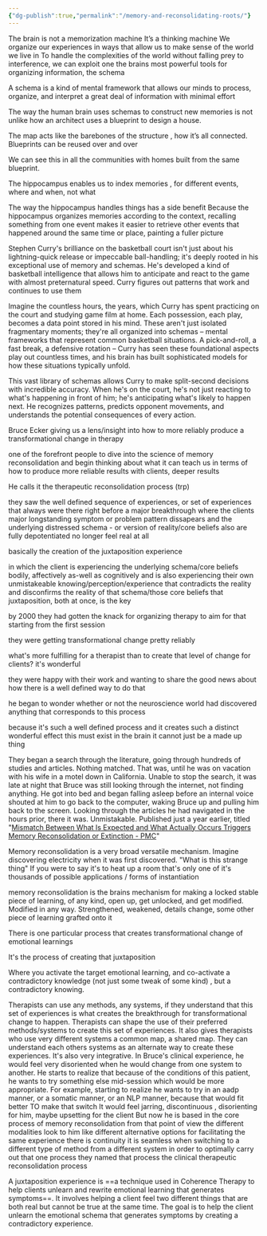 ```yaml
---
{"dg-publish":true,"permalink":"/memory-and-reconsolidating-roots/"}
---
```


The brain is not a memorization machine
It’s a thinking machine
We organize our experiences in ways that allow us to make sense of the world we live in
To handle the complexities of the world without falling prey to interference, we can exploit one the brains most powerful tools for organizing information, the schema 

A schema is a kind of mental framework that allows our minds to process, organize, and interpret a great deal of information with minimal effort

The way the human brain uses schemas to construct new memories is not unlike how an architect uses a blueprint to design a house.

The map acts like the barebones of the structure , how it’s all connected. Blueprints can be reused over and over 

We can see this in all the communities with homes built from the same blueprint. 

The hippocampus enables us to index memories , for different events, where and when, not what

The way the hippocampus handles things has a side benefit
 Because the hippocampus organizes memories according to the context, recalling something from one event makes it easier to retrieve other events that happened around the same time or place, painting a fuller picture 

Stephen Curry's brilliance on the basketball court isn't just about his lightning-quick release or impeccable ball-handling; it's deeply rooted in his exceptional use of memory and schemas. He's developed a kind of basketball intelligence that allows him to anticipate and react to the game with almost preternatural speed. Curry figures out patterns that work and continues to use them

Imagine the countless hours, the years, which Curry has spent practicing on the court and studying game film at home. Each possession, each play, becomes a data point stored in his mind. These aren't just isolated fragmentary moments; they're all organized into schemas – mental frameworks that represent common basketball situations. A pick-and-roll, a fast break, a defensive rotation – Curry has seen these foundational aspects play out countless times, and his brain has built sophisticated models for how these situations typically unfold.

This vast library of schemas allows Curry to make split-second decisions with incredible accuracy. When he's on the court, he's not just reacting to what's happening in front of him; he's anticipating what's likely to happen next. He recognizes patterns, predicts opponent movements, and understands the potential consequences of every action.




Bruce Ecker giving us a lens/insight into how to more reliably produce a transformational change in therapy

one of the forefront people to dive into the science of memory reconsolidation and begin thinking about what it can teach us in terms of how to produce more reliable results with clients, deeper results

He calls it the therapeutic reconsolidation process (trp)

they saw the well defined sequence of experiences, or set of experiences 
that always were there right before a major breakthrough
where the clients major longstanding symptom or problem pattern dissapears
and the underlying distressed schema - or version of reality/core beliefs
also are fully depotentiated 
no longer feel real at all

basically the creation of the juxtaposition experience

in which the client is experiencing the underlying schema/core beliefs
bodily, affectively as-well as cognitively
and is also experiencing their own 
unmistakeable knowing/perception/experience
that contradicts the reality and disconfirms the reality of that schema/those core beliefs
that juxtaposition, both at once, is the key

by 2000 they had gotten the knack for organizing therapy to aim for that starting from the first session

they were getting transformational change pretty reliably

what's more fulfilling for a therapist than to create that level of change for clients?
it's wonderful

they were happy with their work and wanting to share the good news about how there is a well defined way to do that

he began to wonder whether or not the neuroscience world had discovered anything that corresponds to this process

because it's such a well defined process
and it creates such a distinct wonderful effect
 this must exist in the brain
it cannot just be a made up thing

They began a search through the literature, going through hundreds of studies and articles. Nothing matched. That was, until he was on vacation with his wife in a motel down in California. Unable to stop the search, it was late at night that Bruce was still looking through the internet, not finding anything. He got into bed and began falling asleep before an internal voice shouted at him to go back to the computer, waking Bruce up and pulling him back to the screen. Looking through the articles he had navigated in the hours prior, there it was. Unmistakable. Published just a year earlier, titled "[Mismatch Between What Is Expected and What Actually Occurs Triggers Memory Reconsolidation or Extinction - PMC](https://pmc.ncbi.nlm.nih.gov/articles/PMC523076/)"


Memory reconsolidation is a very broad versatile mechanism.
Imagine discovering electricity when it was first discovered.
"What is this strange thing"
If you were to say it's to heat up a room
that's only one of it's thousands of possible applications / forms of instantiation

memory reconsolidation is the brains mechanism for making a locked stable piece of learning, of any kind, open up, get unlocked, and get modified. Modified in any way. Strengthened, weakened, details change, some other piece of learning grafted onto it

There is one particular process that creates transformational change of emotional learnings

It's the process of creating that juxtaposition

Where you activate the target emotional learning, and co-activate a contradictory knowledge (not just some tweak of some kind) , but a contradictory knowing.

Therapists can use any methods, any systems, if they understand that this set of experiences is what creates the breakthrough for transformational change to happen. Therapists can shape the use of their preferred methods/systems to create this set of experiences. It also gives therapists who use very different systems a common map, a shared map. They can understand each others systems as an alternate way to create these experiences. It's also very integrative. In Bruce's clinical experience, he would feel very disoriented when he would change from one system to another. He starts to realize that because of the conditions of this patient, he wants to try something else mid-session which would be more appropriate. For example, starting to realize he wants to try in an aadp manner, or a somatic manner, or an NLP manner, because that would fit better
TO make that switch It would feel jarring, discontinuous , disorienting for him, maybe upsetting for the client
But now he is based in the core process of memory reconsolidation
from that point of view
the different modalities
look to him like different alternative options
for facilitating the same experience
there is continuity
it is seamless
when switching to a different type of method from a different system in order to optimally carry out that one process 
they named that process the clinical therapeutic reconsolidation process 

A juxtaposition experience is ==a technique used in Coherence Therapy to help clients unlearn and rewrite emotional learning that generates symptoms==. It involves helping a client feel two different things that are both real but cannot be true at the same time. The goal is to help the client unlearn the emotional schema that generates symptoms by creating a contradictory experience.